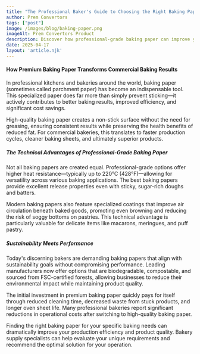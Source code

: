 ```yaml
---
title: "The Professional Baker's Guide to Choosing the Right Baking Paper"
author: Prem Convertors
tags: ["post"]
image: /images/blog/baking-paper.png
imageAlt: Prem Convertors Product
description: Discover how professional-grade baking paper can improve your commercial baking results, increase efficiency, and reduce costs while meeting sustainability goals.
date: 2025-04-17
layout: 'article.njk'
---
```


#### How Premium Baking Paper Transforms Commercial Baking Results

In professional kitchens and bakeries around the world, baking paper (sometimes called parchment paper) has become an indispensable tool. This specialized paper does far more than simply prevent sticking—it actively contributes to better baking results, improved efficiency, and significant cost savings.

High-quality baking paper creates a non-stick surface without the need for greasing, ensuring consistent results while preserving the health benefits of reduced fat. For commercial bakeries, this translates to faster production cycles, cleaner baking sheets, and ultimately superior products.

##### The Technical Advantages of Professional-Grade Baking Paper

Not all baking papers are created equal. Professional-grade options offer higher heat resistance—typically up to 220°C (428°F)—allowing for versatility across various baking applications. The best baking papers provide excellent release properties even with sticky, sugar-rich doughs and batters.

Modern baking papers also feature specialized coatings that improve air circulation beneath baked goods, promoting even browning and reducing the risk of soggy bottoms on pastries. This technical advantage is particularly valuable for delicate items like macarons, meringues, and puff pastry.

##### Sustainability Meets Performance

Today's discerning bakers are demanding baking papers that align with sustainability goals without compromising performance. Leading manufacturers now offer options that are biodegradable, compostable, and sourced from FSC-certified forests, allowing businesses to reduce their environmental impact while maintaining product quality.

The initial investment in premium baking paper quickly pays for itself through reduced cleaning time, decreased waste from stuck products, and longer oven sheet life. Many professional bakeries report significant reductions in operational costs after switching to high-quality baking paper.

Finding the right baking paper for your specific baking needs can dramatically improve your production efficiency and product quality. Bakery supply specialists can help evaluate your unique requirements and recommend the optimal solution for your operation.